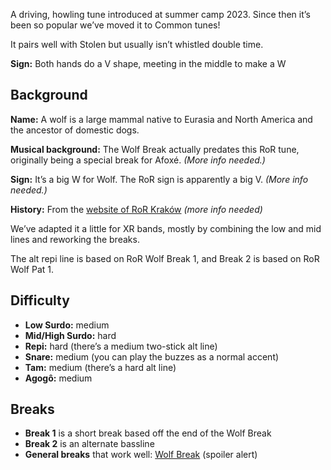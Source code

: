 A driving, howling tune introduced at summer camp 2023. Since then it’s been so popular we’ve moved it to Common tunes!

It pairs well with Stolen but usually isn’t whistled double time.

**Sign:** Both hands do a V shape, meeting in the middle to make a W


## Background

**Name:** A wolf is a large mammal native to Eurasia and North America and the ancestor of domestic dogs.

**Musical background:** The Wolf Break actually predates this RoR tune, originally being a special break for Afoxé. *(More info needed.)*

**Sign:** It’s a big W for Wolf. The RoR sign is apparently a big V. *(More info needed.)*

**History:** From the [website of RoR Kraków](https://sambaka.wordpress.com/rytmy/) *(more info needed)*

We’ve adapted it a little for XR bands, mostly by combining the low and mid lines and reworking the breaks.

The alt repi line is based on RoR Wolf Break 1, and Break 2 is based on RoR Wolf Pat 1.

## Difficulty

* **Low Surdo:** medium
* **Mid/High Surdo:** hard
* **Repi:** hard (there’s a medium two-stick alt line)
* **Snare:** medium (you can play the buzzes as a normal accent)
* **Tam:** medium (there’s a hard alt line)
* **Agogô:** medium

## Breaks

* **Break 1** is a short break based off the end of the Wolf Break
* **Break 2** is an alternate bassline
* **General breaks** that work well: [Wolf Break](/#/listen/More%20Breaks/Wolf%20Break) (spoiler alert)
